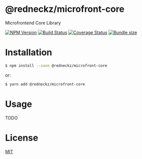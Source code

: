 # @redneckz/microfront-core

Microfrontend Core Library

[![NPM Version][npm-image]][npm-url]
[![Build Status][build-image]][build-url]
[![Coverage Status][coveralls-image]][coveralls-url]
[![Bundle size][bundlephobia-image]][bundlephobia-url]

# Installation

```bash
$ npm install --save @redneckz/microfront-core
```

or:

```bash
$ yarn add @redneckz/microfront-core
```

# Usage

TODO

# License

[MIT](http://vjpr.mit-license.org)

[npm-image]: https://badge.fury.io/js/%40redneckz%2Fmicrofront-core.svg
[npm-url]: https://www.npmjs.com/package/%40redneckz%2Fmicrofront-core
[build-image]: https://cloud.drone.io/api/badges/redneckz/microfront-core/status.svg
[build-url]: https://cloud.drone.io/redneckz/microfront-core
[coveralls-image]: https://coveralls.io/repos/github/redneckz/microfront-core/badge.svg?branch=main
[coveralls-url]: https://coveralls.io/github/redneckz/microfront-core?branch=main
[bundlephobia-image]: https://badgen.net/bundlephobia/min/@redneckz/microfront-core
[bundlephobia-url]: https://bundlephobia.com/result?p=@redneckz/microfront-core
